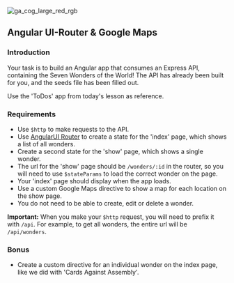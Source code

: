 ![ga_cog_large_red_rgb](https://cloud.githubusercontent.com/assets/40461/8183776/469f976e-1432-11e5-8199-6ac91363302b.png)

## Angular UI-Router & Google Maps

### Introduction

Your task is to build an Angular app that consumes an Express API, containing the Seven Wonders of the World! The API has already been built for you, and the seeds file has been filled out.

Use the 'ToDos' app from today's lesson as reference.

### Requirements

* Use `$http` to make requests to the API.
* Use [AngularUI Router](https://github.com/angular-ui/ui-router) to create a state for the 'index' page, which shows a list of all wonders.
* Create a second state for the 'show' page, which shows a single wonder.
* The url for the 'show' page should be `/wonders/:id` in the router, so you will need to use `$stateParams` to load the correct wonder on the page.
* Your 'index' page should display when the app loads.
* Use a custom Google Maps directive to show a map for each location on the show page.
* You do not need to be able to create, edit or delete a wonder.

**Important:** When you make your `$http` request, you will need to prefix it with `/api`. For example, to get all wonders, the entire url will be `/api/wonders`.


### Bonus

* Create a custom directive for an individual wonder on the index page, like we did with 'Cards Against Assembly'.